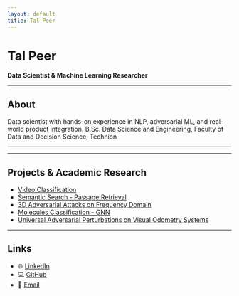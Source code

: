 ```yaml
---
layout: default
title: Tal Peer
---
```


<div class="intro">
  <h1>Tal Peer</h1>
  <p><strong>Data Scientist & Machine Learning Researcher</strong></p>
</div>

---

## About

Data scientist with hands-on experience in NLP, adversarial ML, and real-world product integration. 
B.Sc. Data Science and Engineering, Faculty of Data and Decision Science, Technion 

---
---
## Projects & Academic Research

- [Video Classification](https://github.com/TalPeer9/VideoClassification)
- [Semantic Search - Passage Retrieval](https://github.com/TalPeer9/PassageRetrieval)
- [3D Adversarial Attacks on Frequency Domain](https://github.com/TalPeer9/3DAttackOnFrequency/blob/main/3D_attack_on_frequency.pdf)
- [Molecules Classification - GNN](https://github.com/TalPeer9/MolecularGNN/tree/main)
- [Universal Adversarial Perturbations on Visual Odometry Systems](https://github.com/TalPeer9/AdversarialPerturbations_VisualOdometrySystems)

---

## Links
- 🌐 [LinkedIn](https://www.linkedin.com/in/tal-p-782117228)
- 💻 [GitHub](https://github.com/TalPeer9)
- 📧 [Email](mailto:talbdu@gmail.com)
